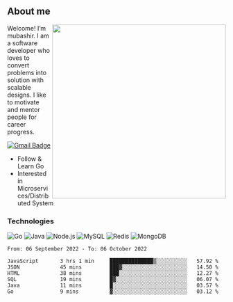 ## About me

<img align="right" src="https://github-readme-stats-zhiwei-feng.vercel.app/api?username=mub4shir&show_icons=true" width="400" />

Welcome! I’m mubashir. I am a software developer who loves to convert problems into solution with scalable designs. I like to motivate and mentor people for career progress.

[![Gmail Badge](https://img.shields.io/badge/-mubashir11131719@gmail.com-c14438?style=flat-square&logo=Gmail&logoColor=white&link=mailto:mubashir11131719@gmail.com)](mailto:mubashir11131719@gmail.com)




- Follow & Learn Go
- Interested in Microservices/Distributed System


### Technologies
![Go](https://img.shields.io/badge/-Go-000000?style=flat-square&logo=go)
![Java](https://img.shields.io/badge/-Java-E34A86?style=flat-square&logo=java)
![Node.js](https://img.shields.io/badge/-Node.js-000000?style=flat-square&logo=node.js)
![MySQL](https://img.shields.io/badge/-MySQL-orange?style=flat-square&logo=MySQL)
![Redis](https://img.shields.io/badge/-Redis-black?style=flat-square&logo=Redis)
![MongoDB](https://img.shields.io/badge/-MongoDB-000000?style=flat-square&logo=mongodb)






<!--START_SECTION:waka-->

```text
From: 06 September 2022 - To: 06 October 2022

JavaScript       3 hrs 1 min     ██████████████▒░░░░░░░░░░   57.92 %
JSON             45 mins         ███▓░░░░░░░░░░░░░░░░░░░░░   14.50 %
HTML             38 mins         ███░░░░░░░░░░░░░░░░░░░░░░   12.27 %
SQL              19 mins         █▓░░░░░░░░░░░░░░░░░░░░░░░   06.07 %
Java             11 mins         █░░░░░░░░░░░░░░░░░░░░░░░░   03.57 %
Go               9 mins          ▓░░░░░░░░░░░░░░░░░░░░░░░░   03.12 %
```

<!--END_SECTION:waka-->
</p>


